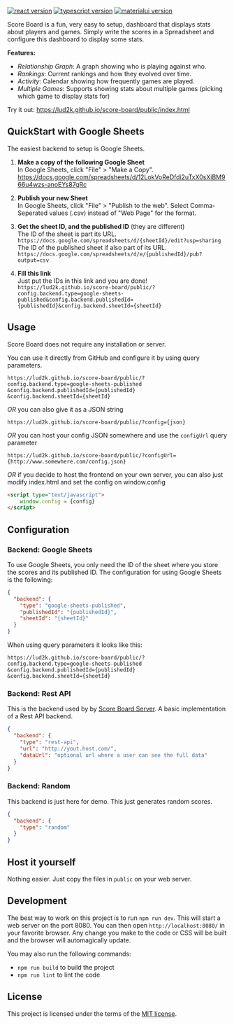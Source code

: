 [![react version](https://img.shields.io/badge/React-16.2.0-green.svg?style=flat-square)](https://github.com/facebook/react/)
[![typescript version](https://img.shields.io/badge/TypeScript-2.4.1-green.svg?style=flat-square)](https://www.typescriptlang.org/)
[![materialui version](https://img.shields.io/badge/MaterialUI-1.0.0--beta.26-green.svg?style=flat-square)](https://material-ui-next.com/)

Score Board is a fun, very easy to setup, dashboard that displays stats about
players and games. Simply write the scores in a Spreadsheet and configure
this dashboard to display some stats.

**Features:**
- *Relationship Graph*: A graph showing who is playing against who.
- *Rankings*: Current rankings and how they evolved over time.
- *Activity*: Calendar showing how frequently games are played.
- *Multiple Games*: Supports showing stats about multiple games (picking
which game to display stats for)

Try it out: https://lud2k.github.io/score-board/public/index.html

## QuickStart with Google Sheets

The easiest backend to setup is Google Sheets.

1. **Make a copy of the following Google Sheet**<br />
In Google Sheets, click "File" > "Make a Copy".
https://docs.google.com/spreadsheets/d/12LokVoReDfdi2uTxX0sXiBM966u4wzs-anoEYs87gRc

2. **Publish your new Sheet**<br />
In Google Sheets, click "File" > "Publish to the web".
Select Comma-Seperated values (.csv) instead of "Web Page" for the format.

3. **Get the sheet ID, and the published ID** (they are different)<br />
The ID of the sheet is part its URL.<br />
`https://docs.google.com/spreadsheets/d/{sheetId}/edit?usp=sharing`<br />
The ID of the published sheet if also part of its URL.<br />
`https://docs.google.com/spreadsheets/d/e/{publishedId}/pub?output=csv`

4. **Fill this link**<br />
Just put the IDs in this link and you are done!
`https://lud2k.github.io/score-board/public/?config.backend.type=google-sheets-published&config.backend.publishedId={publishedId}&config.backend.sheetId={sheetId}`

## Usage

Score Board does not require any installation or server.

You can use it directly from GitHub and configure it by using query parameters.

```
https://lud2k.github.io/score-board/public/?
config.backend.type=google-sheets-published
&config.backend.publishedId={publishedId}
&config.backend.sheetId={sheetId}
```

*OR* you can also give it as a JSON string

```
https://lud2k.github.io/score-board/public/?config={json}
```

*OR* you can host your config JSON somewhere and use the `configUrl` query parameter

```
https://lud2k.github.io/score-board/public/?configUrl={http://www.somewhere.com/config.json}
```

*OR* if you decide to host the frontend on your own server, you can also just modify
index.html and set the config on window.config

```html
<script type="text/javascript">
    window.config = {config}
</script>
```

## Configuration

### Backend: Google Sheets

To use Google Sheets, you only need the ID of the sheet where you store the scores
and its published ID.
The configuration for using Google Sheets is the following:

```json
{
  "backend": {
    "type": "google-sheets-published",
    "publishedId": "{publishedId}",
    "sheetId": "{sheetId}"
  }
}
```

When using query parameters it looks like this:

```
https://lud2k.github.io/score-board/public/?
config.backend.type=google-sheets-published
&config.backend.publishedId={publishedId}
&config.backend.sheetId={sheetId}
```

### Backend: Rest API

This is the backend used by by [Score Board Server](https://github.com/lud2k/score-board-server).
A basic implementation of a Rest API backend.

```json
{
  "backend": {
    "type": "rest-api",
    "url": "http://yout.host.com/",
    "dataUrl": "optional url where a user can see the full data"
  }
}
```

### Backend: Random

This backend is just here for demo. This just generates random scores.

```json
{
  "backend": {
    "type": "random"
  }
}
```


## Host it yourself

Nothing easier. Just copy the files in `public` on your web server.


## Development

The best way to work on this project is to run `npm run dev`. This will start
a web server on the port 8080. You can then open `http://localhost:8080/` in
your favorite browser. Any change you make to the code or CSS will be built
and the browser will automagically update.

You may also run the following commands:
- `npm run build` to build the project
- `npm run lint` to lint the code


## License

This project is licensed under the terms of the [MIT license](https://github.com/lud2k/score-board/blob/master/LICENSE).
